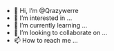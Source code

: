- 👋 Hi, I’m @Qrazywerre
- 👀 I’m interested in ...
- 🌱 I’m currently learning ...
- 💞️ I’m looking to collaborate on ...
- 📫 How to reach me ...

<!---
Qrazywerre/Qrazywerre is a ✨ special ✨ repository because its `README.md` (this file) appears on your GitHub profile.
You can click the Preview link to take a look at your changes.
--->
